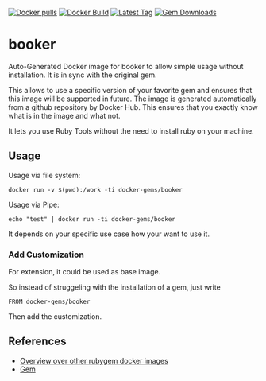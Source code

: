 [![Docker pulls](https://img.shields.io/docker/pulls/rubygem/booker.svg)](https://hub.docker.com/r/rubygem/booker/)
[![Docker Build](https://img.shields.io/docker/automated/rubygem/booker.svg)](https://hub.docker.com/r/rubygem/booker/)
[![Latest Tag](https://img.shields.io/github/tag/docker-rubygem/booker.svg)](https://hub.docker.com/r/rubygem/booker/)
[![Gem Downloads](https://img.shields.io/gem/dt/booker.svg)](https://rubygems.org/gems/booker/)
# booker

Auto-Generated Docker image for booker to allow simple usage without installation.
It is in sync with the original gem.

This allows to use a specific version of your favorite gem and ensures that this image will be supported in future.
The image is generated automatically from a github repository by Docker Hub.
This ensures that you exactly know what is in the image and what not.

It lets you use Ruby Tools without the need to install ruby on your machine.

## Usage

Usage via file system:

`docker run -v $(pwd):/work -ti docker-gems/booker`

Usage via Pipe:

`echo "test" | docker run -ti docker-gems/booker`

It depends on your specific use case how your want to use it.

### Add Customization

For extension, it could be used as base image.

So instead of struggeling with the installation of a gem, just write

`FROM docker-gems/booker`

Then add the customization.

## References

 - [Overview over other rubygem docker images](https://github.com/thinkbot/docker-rubygem)
 - [Gem](https://rubygems.org/gems/booker/)
